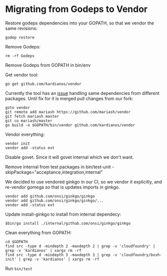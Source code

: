 # Migrating from Godeps to Vendor

Restore godeps dependencies into your GOPATH, so that we vendor the same revisions:

```
godep restore
```

Remove Godeps:

```
rm -rf Godeps
```

Remove Godeps from GOPATH in bin/env

Get vendor tool:

```
go get github.com/kardianos/vendor
```

Currently the tool has an [issue](https://github.com/kardianos/vendor/issues/18) handling same dependencies from different packages. Until fix for it is merged pull changes from our fork:

```
goto vendor
git remote add mariash https://github.com/mariash/vendor
git fetch mariash master
git co mariash/master
go build -o $GOPATH/bin/vendor github.com/kardianos/vendor
```

Vendor everything:

```
vendor init
vendor add -status ext
```

Disable govet. Since it will govet internal which we don't want.

Remove internal from test packages in bin/test-unit -skipPackage="acceptance,integration,internal"

We decided to use vendored ginkgo in our CI, so we vendor it explicitly, and re-vendor gomega so that is updates imports in ginkgo.

```
vendor add github.com/onsi/ginkgo/ginkgo
vendor add github.com/onsi/ginkgo/ginkgo/...
vendor add -status ext
```

Update install-ginkgo to install from internal dependecy:

```
$bin/go install ./internal/github.com/onsi/ginkgo/ginkgo
```

Clean everything from GOPATH:

```
cd $GOPATH
find src -type d -mindepth 2 -maxdepth 2 | grep -v 'cloudfoundry' | grep -v 'kardianos' | xargs rm -rf
find src -type d -mindepth 3 -maxdepth 3 | grep -v 'cloudfoundry/bosh-init' | grep -v 'kardianos' | xargs rm -rf
```

Run `bin/test`